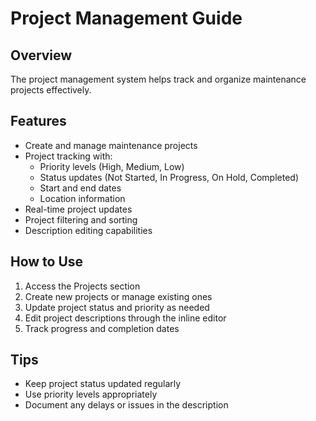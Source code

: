 # Project Management Guide

## Overview
The project management system helps track and organize maintenance projects effectively.

## Features
- Create and manage maintenance projects
- Project tracking with:
  - Priority levels (High, Medium, Low)
  - Status updates (Not Started, In Progress, On Hold, Completed)
  - Start and end dates
  - Location information
- Real-time project updates
- Project filtering and sorting
- Description editing capabilities

## How to Use
1. Access the Projects section
2. Create new projects or manage existing ones
3. Update project status and priority as needed
4. Edit project descriptions through the inline editor
5. Track progress and completion dates

## Tips
- Keep project status updated regularly
- Use priority levels appropriately
- Document any delays or issues in the description